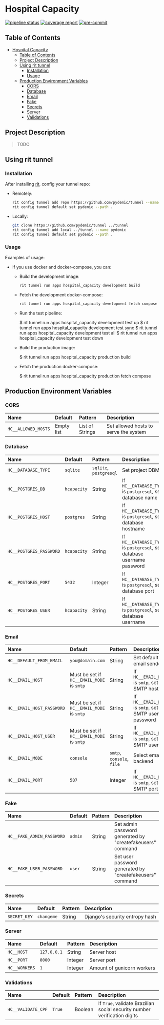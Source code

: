 # Hospital Capacity

[![pipeline status](https://gitlab.com/pydemic/capacidade_hospitalar/badges/master/pipeline.svg)](https://gitlab.com/pydemic/capacidade_hospitalar/commits/master)
[![coverage report](https://gitlab.com/pydemic/capacidade_hospitalar/badges/master/coverage.svg)](https://gitlab.com/pydemic/capacidade_hospitalar/commits/master)
[![pre-commit](https://img.shields.io/badge/pre--commit-enabled-brightgreen?logo=pre-commit&logoColor=white)](https://github.com/pydemic/capacidade_hospitalar)

## Table of Contents

- [Hospital Capacity](#hospital-capacity)
  - [Table of Contents](#table-of-contents)
  - [Project Description](#project-description)
  - [Using rit tunnel](#using-rit-tunnel)
    - [Installation](#installation)
    - [Usage](#usage)
  - [Production Environment Variables](#production-environment-variables)
    - [CORS](#cors)
    - [Database](#database)
    - [Email](#email)
    - [Fake](#fake)
    - [Secrets](#secrets)
    - [Server](#server)
    - [Validations](#validations)

## Project Description

> TODO

## Using rit tunnel

### Installation

After installing [rit](https://gitlab.com/ritproject/cli#installation), config your tunnel repo:

- Remotely:

  ```bash
  rit config tunnel add repo https://github.com/pydemic/tunnel --name pydemic
  rit config tunnel default set pydemic --path .
  ```

- Locally:

  ```bash
  git clone https://github.com/pydemic/tunnel ../tunnel
  rit config tunnel add local ../tunnel --name pydemic
  rit config tunnel default set pydemic --path .
  ```

### Usage

Examples of usage:

- If you use docker and docker-compose, you can:

  - Build the development image:

    ```bash
    rit tunnel run apps hospital_capacity development build
    ```

  - Fetch the development docker-compose:

    ```bash
    rit tunnel run apps hospital_capacity development fetch compose
    ```

  - Run the test pipeline:

    $ rit tunnel run apps hospital_capacity development test up
    $ rit tunnel run apps hospital_capacity development test sync
    $ rit tunnel run apps hospital_capacity development test all
    $ rit tunnel run apps hospital_capacity development test down

  - Build the production image:

    $ rit tunnel run apps hospital_capacity production build

  - Fetch the production docker-compose:

    $ rit tunnel run apps hospital_capacity production fetch compose

## Production Environment Variables

### CORS

| Name                | Default    | Pattern         | Description                           |
| :------------------ | :--------- | :-------------- | :------------------------------------ |
| `HC__ALLOWED_HOSTS` | Empty list | List of Strings | Set allowed hosts to serve the system |

### Database

| Name                    | Default     | Pattern                | Description                                                            |
| :---------------------- | :---------- | :--------------------- | :--------------------------------------------------------------------- |
| `HC__DATABASE_TYPE`     | `sqlite`    | `sqlite`, `postgresql` | Set project DBMS                                                       |
| `HC__POSTGRES_DB`       | `hcapacity` | String                 | If `HC__DATABASE_TYPE` is `postgresql`, set database name              |
| `HC__POSTGRES_HOST`     | `postgres`  | String                 | If `HC__DATABASE_TYPE` is `postgresql`, set database hostname          |
| `HC__POSTGRES_PASSWORD` | `hcapacity` | String                 | If `HC__DATABASE_TYPE` is `postgresql`, set database username password |
| `HC__POSTGRES_PORT`     | `5432`      | Integer                | If `HC__DATABASE_TYPE` is `postgresql`, set database port              |
| `HC__POSTGRES_USER`     | `hcapacity` | String                 | If `HC__DATABASE_TYPE` is `postgresql`, set database username          |

### Email

| Name                      | Default                                   | Pattern                   | Description                                           |
| :------------------------ | :---------------------------------------- | :------------------------ | :---------------------------------------------------- |
| `HC__DEFAULT_FROM_EMAIL`  | `you@domain.com`                          | String                    | Set default email sender                              |
| `HC__EMAIL_HOST`          | Must be set if `HC__EMAIL_MODE` is `smtp` | String                    | If `HC__EMAIL_MODE` is `smtp`, set SMTP host          |
| `HC__EMAIL_HOST_PASSWORD` | Must be set if `HC__EMAIL_MODE` is `smtp` | String                    | If `HC__EMAIL_MODE` is `smtp`, set SMTP user password |
| `HC__EMAIL_HOST_USER`     | Must be set if `HC__EMAIL_MODE` is `smtp` | String                    | If `HC__EMAIL_MODE` is `smtp`, set SMTP user          |
| `HC__EMAIL_MODE`          | `console`                                 | `smtp`, `console`, `file` | Select email backend                                  |
| `HC__EMAIL_PORT`          | `587`                                     | Integer                   | If `HC__EMAIL_MODE` is `smtp`, set SMTP port          |

### Fake

| Name                      | Default | Pattern | Description                                               |
| :------------------------ | :------ | :------ | :-------------------------------------------------------- |
| `HC__FAKE_ADMIN_PASSWORD` | `admin` | String  | Set admin password generated by "createfakeusers" command |
| `HC__FAKE_USER_PASSWORD`  | `user`  | String  | Set user password generated by "createfakeusers" command  |

### Secrets

| Name         | Default    | Pattern | Description                    |
| :----------- | :--------- | :------ | :----------------------------- |
| `SECRET_KEY` | `changeme` | String  | Django's security entropy hash |

### Server

| Name          | Default     | Pattern | Description                |
| :------------ | :---------- | :------ | :------------------------- |
| `HC__HOST`    | `127.0.0.1` | String  | Server host                |
| `HC__PORT`    | `8000`      | Integer | Server port                |
| `HC__WORKERS` | `1`         | Integer | Amount of gunicorn workers |

### Validations

| Name               | Default | Pattern | Description                                                              |
| :----------------- | :------ | :------ | :----------------------------------------------------------------------- |
| `HC__VALIDATE_CPF` | `True`  | Boolean | If `True`, validate Brazilian social security number verification digits |
